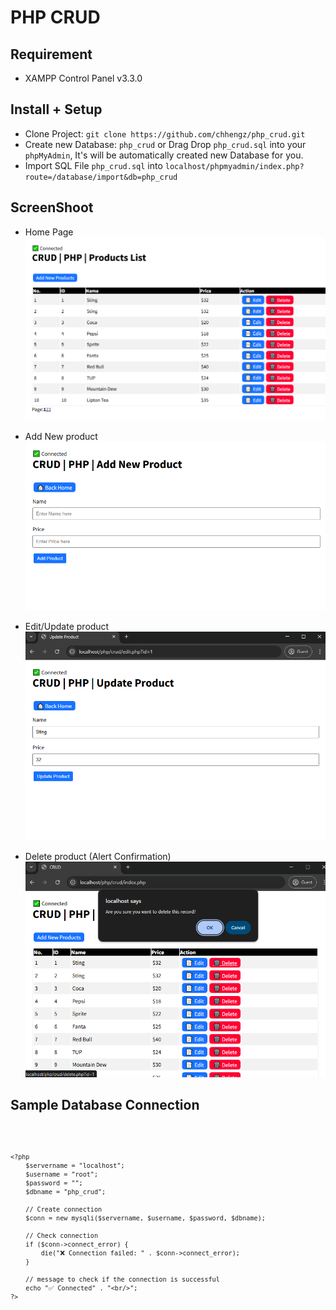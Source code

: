 # PHP CRUD

## Requirement

- XAMPP Control Panel v3.3.0

## Install + Setup

- Clone Project: `git clone https://github.com/chhengz/php_crud.git`
- Create new Database: `php_crud` or Drag Drop `php_crud.sql` into your `phpMyAdmin`, It's will be automatically created new Database for you.
- Import SQL File `php_crud.sql` into `localhost/phpmyadmin/index.php?route=/database/import&db=php_crud`

## ScreenShoot

- Home Page
![home page](images/home.png)

- Add New product
![add-new-product](images/add-new-product.png)

- Edit/Update product
![edit-product](images/edit-update.png)

- Delete product (Alert Confirmation)
![delete-product](images/delete-product.png)

## Sample Database Connection

<code>

    <?php
        $servername = "localhost";
        $username = "root";
        $password = "";
        $dbname = "php_crud";
        
        // Create connection
        $conn = new mysqli($servername, $username, $password, $dbname);
        
        // Check connection
        if ($conn->connect_error) {
            die("❌ Connection failed: " . $conn->connect_error);
        }
        
        // message to check if the connection is successful
        echo "✅ Connected" . "<br/>";
    ?>

</code>
